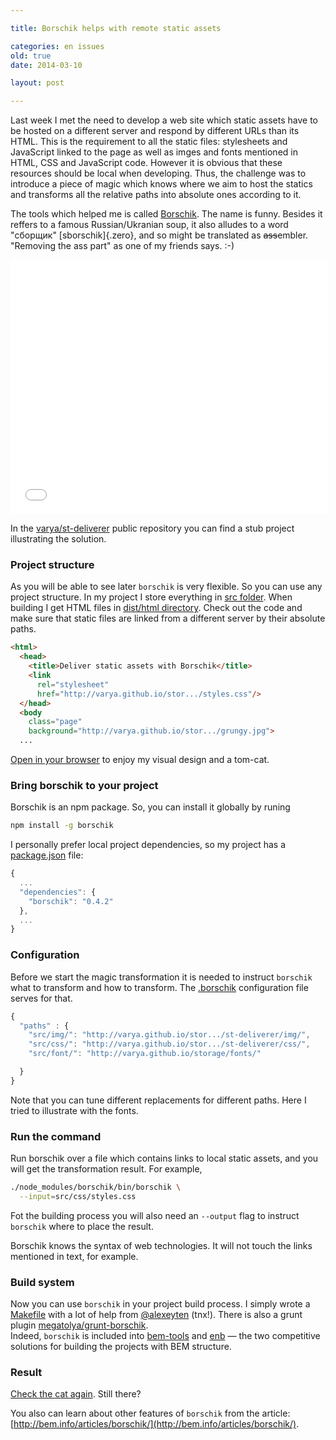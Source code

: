 ```yaml
---

title: Borschik helps with remote static assets

categories: en issues
old: true
date: 2014-03-10

layout: post

---
```

Last week I met the need to develop a web site which static assets have to be
hosted on a different server and respond by different URLs than its HTML. This
is the requirement to all the static files: stylesheets and JavaScript linked to
the page as well as imges and fonts mentioned in HTML, CSS and JavaScript
code.<excerpt/> However it is obvious that these resources should be local when developing.
Thus, the challenge was to introduce a piece of magic which knows where we aim
to host the statics and transforms all the relative paths into absolute ones
according to it.

The tools which helped me is called
[Borschik](http://bem.info/tools/optimizers/borschik/). The name is funny.
Besides it reffers to a famous Russian/Ukranian soup, it also alludes to a word
"сборщик" [sborschik]{.zero}, and so might be translated as
<strike>ass</strike>embler. "Removing the ass part" as one of my friends says.
:-)

<center>
<iframe src="//embed.gettyimages.com/embed/135591409?et=B_T3l-shrE-pr9-ELe_wJw&sig=5haG67PAzCxGourA96ZB7m9LwSket1v9PpvXEXNIkBM=" width="508" height="407" frameborder="0" scrolling="no"></iframe>
</center>

In the [varya/st-deliverer](https://github.com/varya/st-deliverer) public repository
you can find a stub project illustrating the solution.

### Project structure
As you will be able to see later `borschik` is very flexible. So you can use any
project structure. In my project I store everything in
[src folder](b.com/varya/st-deliverer/tree/master/src).
When building I get HTML files in
[dist/html directory](https://github.com/varya/st-deliverer/tree/gh-pages/dist/html).
Check out the code and make sure that static files are linked from a different
server by their absolute paths.

```html
<html>
  <head>
    <title>Deliver static assets with Borschik</title>
    <link
      rel="stylesheet"
      href="http://varya.github.io/stor.../styles.css"/>
  </head>
  <body
    class="page"
    background="http://varya.github.io/stor.../grungy.jpg">
  ...
```

[Open in your browser](http://varya.me/st-deliverer/dist/html/) to enjoy my visual
design and a tom-cat.

### Bring borschik to your project
Borschik is an npm package. So, you can install it globally by runing

```bash
npm install -g borschik
```

I personally prefer local project dependencies, so my project has a
[package.json](https://github.com/varya/st-deliverer/blob/master/package.json)
file:

```js
{
  ...
  "dependencies": {
    "borschik": "0.4.2"
  },
  ...
}
```

### Configuration
Before we start the magic transformation it is needed to instruct `borschik` what
to transform and how to transform. The [.borschik](https://github.com/varya/st-deliverer/blob/master/.borschik)
configuration file serves for that.

```js
{
  "paths" : {
    "src/img/": "http://varya.github.io/stor.../st-deliverer/img/",
    "src/css/": "http://varya.github.io/stor.../st-deliverer/css/",
    "src/font/": "http://varya.github.io/storage/fonts/"

  }
}
```
Note that you can tune different replacements for different paths. Here I tried
to illustrate with the fonts.

### Run the command
Run borschik over a file which contains links to local static assets, and you
will get the transformation result. For example,

```bash
./node_modules/borschik/bin/borschik \
  --input=src/css/styles.css
```
Fot the building process you will also need an `--output` flag to instruct
`borschik` where to place the result.

Borschik knows the syntax of web technologies. It will not touch the links
mentioned in text, for example.

### Build system
Now you can use `borschik` in your project build process. I simply wrote a
[Makefile](https://github.com/varya/st-deliverer/blob/master/Makefile) with a
lot of help from [@alexeyten](https://github.com/alexeyten) (tnx!).
There is also a grunt plugin [megatolya/grunt-borschik](https://github.com/megatolya/grunt-borschik).<br/>
Indeed, `borschik` is included into [bem-tools](http://bem.info/tools/bem/bem-tools/)
and [enb](https://github.com/enb-make/enb) — the two competitive solutions for
building the projects with BEM structure.

### Result
[Check the cat again](http://varya.me/st-deliverer/dist/html/). Still there?

You also can learn about other features of `borschik` from the article:
[http://bem.info/articles/borschik/](http://bem.info/articles/borschik/).
